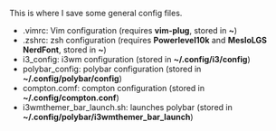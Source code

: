 This is where I save some general config files.
* .vimrc: Vim configuration (requires <b>vim-plug</b>, stored in <b>~</b>)
* .zshrc: zsh configuration (requires <b>Powerlevel10k</b> and <b>MesloLGS NerdFont</b>, stored in <b>~</b>)
* i3_config: i3wm configuration (stored in <b>~/.config/i3/config</b>)
* polybar_config: polybar configuration (stored in <b>~/.config/polybar/config</b>)
* compton.comf: compton configuration (stored in <b>~/.config/compton.conf</b>)
* i3wmthemer_bar_launch.sh: launches polybar (stored in <b>~/.config/polybar/i3wmthemer_bar_launch</b>)
